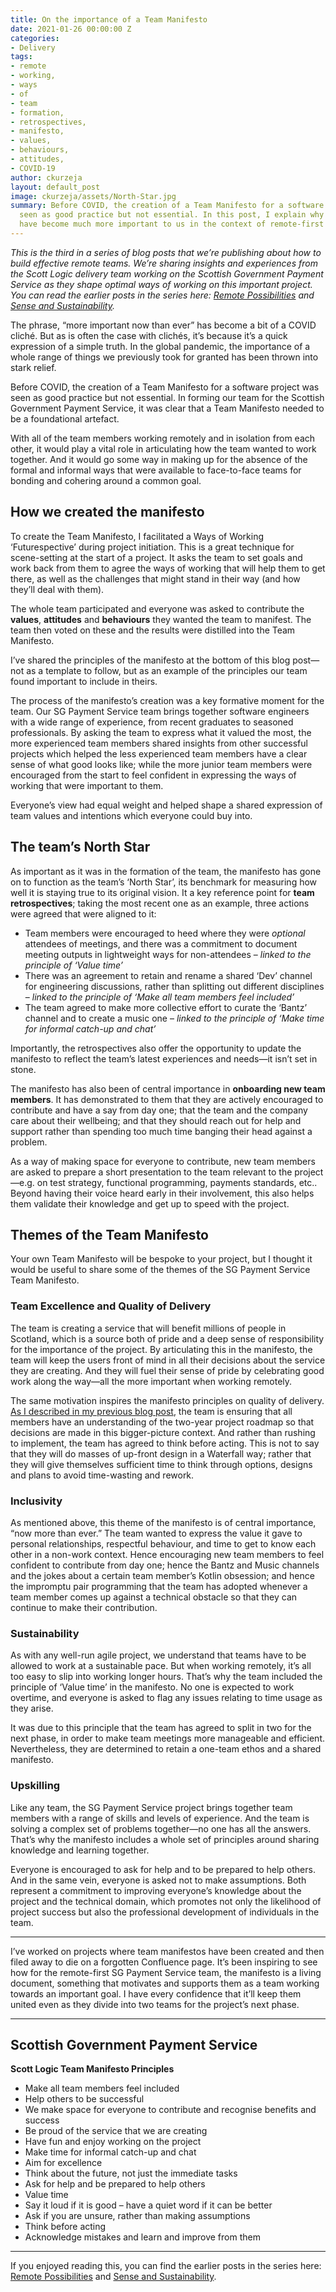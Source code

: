 ```yaml
---
title: On the importance of a Team Manifesto
date: 2021-01-26 00:00:00 Z
categories:
- Delivery
tags:
- remote
- working,
- ways
- of
- team
- formation,
- retrospectives,
- manifesto,
- values,
- behaviours,
- attitudes,
- COVID-19
author: ckurzeja
layout: default_post
image: ckurzeja/assets/North-Star.jpg
summary: Before COVID, the creation of a Team Manifesto for a software project was
  seen as good practice but not essential. In this post, I explain why Team Manifestos
  have become much more important to us in the context of remote-first team formation.
---
```


_This is the third in a series of blog posts that we’re publishing about how to build effective remote teams. We’re sharing insights and experiences from the Scott Logic delivery team working on the Scottish Government Payment Service as they shape optimal ways of working on this important project. You can read the earlier posts in the series here: [Remote Possibilities](https://blog.scottlogic.com/2020/12/02/remote-possibilities.html) and [Sense and Sustainability](https://blog.scottlogic.com/2020/12/17/sense-and-sustainability.html)._

The phrase, “more important now than ever” has become a bit of a COVID cliché. But as is often the case with clichés, it’s because it’s a quick expression of a simple truth. In the global pandemic, the importance of a whole range of things we previously took for granted has been thrown into stark relief.

Before COVID, the creation of a Team Manifesto for a software project was seen as good practice but not essential. In forming our team for the Scottish Government Payment Service, it was clear that a Team Manifesto needed to be a foundational artefact. 

With all of the team members working remotely and in isolation from each other, it would play a vital role in articulating how the team wanted to work together. And it would go some way in making up for the absence of the formal and informal ways that were available to face-to-face teams for bonding and cohering around a common goal.

## How we created the manifesto

To create the Team Manifesto, I facilitated a Ways of Working ‘Futurespective’ during project initiation. This is a great technique for scene-setting at the start of a project. It asks the team to set goals and work back from them to agree the ways of working that will help them to get there, as well as the challenges that might stand in their way (and how they’ll deal with them). 

The whole team participated and everyone was asked to contribute the **values**, **attitudes** and **behaviours** they wanted the team to manifest. The team then voted on these and the results were distilled into the Team Manifesto. 

I’ve shared the principles of the manifesto at the bottom of this blog post&mdash;not as a template to follow, but as an example of the principles our team found important to include in theirs.

The process of the manifesto’s creation was a key formative moment for the team. Our SG Payment Service team brings together software engineers with a wide range of experience, from recent graduates to seasoned professionals. By asking the team to express what it valued the most, the more experienced team members shared insights from other successful projects which helped the less experienced team members have a clear sense of what good looks like; while the more junior team members were encouraged from the start to feel confident in expressing the ways of working that were important to them. 

Everyone’s view had equal weight and helped shape a shared expression of team values and intentions which everyone could buy into.

## The team’s North Star

As important as it was in the formation of the team, the manifesto has gone on to function as the team’s ‘North Star’, its benchmark for measuring how well it is staying true to its original vision. It a key reference point for **team retrospectives**; taking the most recent one as an example, three actions were agreed that were aligned to it:

- Team members were encouraged to heed where they were _optional_ attendees of meetings, and there was a commitment to document meeting outputs in lightweight ways for non-attendees &ndash; _linked to the principle of ‘Value time’_
- There was an agreement to retain and rename a shared ‘Dev’ channel for engineering discussions, rather than splitting out different disciplines &ndash; _linked to the principle of ‘Make all team members feel included’_
- The team agreed to make more collective effort to curate the ‘Bantz’ channel and to create a music one &ndash; _linked to the principle of ‘Make time for informal catch-up and chat’_

Importantly, the retrospectives also offer the opportunity to update the manifesto to reflect the team’s latest experiences and needs&mdash;it isn’t set in stone.

The manifesto has also been of central importance in **onboarding new team members**. It has demonstrated to them that they are actively encouraged to contribute and have a say from day one; that the team and the company care about their wellbeing; and that they should reach out for help and support rather than spending too much time banging their head against a problem.

As a way of making space for everyone to contribute, new team members are asked to prepare a short presentation to the team relevant to the project&mdash;e.g. on test strategy, functional programming, payments standards, etc.. Beyond having their voice heard early in their involvement, this also helps them validate their knowledge and get up to speed with the project.

## Themes of the Team Manifesto

Your own Team Manifesto will be bespoke to your project, but I thought it would be useful to share some of the themes of the SG Payment Service Team Manifesto.

### Team Excellence and Quality of Delivery
The team is creating a service that will benefit millions of people in Scotland, which is a source both of pride and a deep sense of responsibility for the importance of the project. By articulating this in the manifesto, the team will keep the users front of mind in all their decisions about the service they are creating. And they will fuel their sense of pride by celebrating good work along the way&mdash;all the more important when working remotely.

The same motivation inspires the manifesto principles on quality of delivery. [As I described in my previous blog post](https://blog.scottlogic.com/2020/12/17/sense-and-sustainability.html), the team is ensuring that all members have an understanding of the two-year project roadmap so that decisions are made in this bigger-picture context. And rather than rushing to implement, the team has agreed to think before acting. This is not to say that they will do masses of up-front design in a Waterfall way; rather that they will give themselves sufficient time to think through options, designs and plans to avoid time-wasting and rework.

### Inclusivity
As mentioned above, this theme of the manifesto is of central importance, “now more than ever.” The team wanted to express the value it gave to personal relationships, respectful behaviour, and time to get to know each other in a non-work context. Hence encouraging new team members to feel confident to contribute from day one; hence the Bantz and Music channels and the jokes about a certain team member’s Kotlin obsession; and hence the impromptu pair programming that the team has adopted whenever a team member comes up against a technical obstacle so that they can continue to make their contribution.

### Sustainability
As with any well-run agile project, we understand that teams have to be allowed to work at a sustainable pace. But when working remotely, it’s all too easy to slip into working longer hours. That’s why the team included the principle of ‘Value time’ in the manifesto. No one is expected to work overtime, and everyone is asked to flag any issues relating to time usage as they arise.

It was due to this principle that the team has agreed to split in two for the next phase, in order to make team meetings more manageable and efficient. Nevertheless, they are determined to retain a one-team ethos and a shared manifesto.

### Upskilling
Like any team, the SG Payment Service project brings together team members with a range of skills and levels of experience. And the team is solving a complex set of problems together&mdash;no one has all the answers. That’s why the manifesto includes a whole set of principles around sharing knowledge and learning together. 

Everyone is encouraged to ask for help and to be prepared to help others. And in the same vein, everyone is asked not to make assumptions. Both represent a commitment to improving everyone’s knowledge about the project and the technical domain, which promotes not only the likelihood of project success but also the professional development of individuals in the team.

----

I’ve worked on projects where team manifestos have been created and then filed away to die on a forgotten Confluence page. It’s been inspiring to see how for the remote-first SG Payment Service team, the manifesto is a living document, something that motivates and supports them as a team working towards an important goal. I have every confidence that it’ll keep them united even as they divide into two teams for the project’s next phase.

____

## Scottish Government Payment Service 
**Scott Logic Team Manifesto Principles**

- Make all team members feel included
- Help others to be successful
- We make space for everyone to contribute and recognise benefits and success
- Be proud of the service that we are creating
- Have fun and enjoy working on the project
- Make time for informal catch-up and chat
- Aim for excellence
- Think about the future, not just the immediate tasks
- Ask for help and be prepared to help others
- Value time
- Say it loud if it is good – have a quiet word if it can be better
- Ask if you are unsure, rather than making assumptions
- Think before acting
- Acknowledge mistakes and learn and improve from them

____

If you enjoyed reading this, you can find the earlier posts in the series here: [Remote Possibilities](https://blog.scottlogic.com/2020/12/02/remote-possibilities.html) and [Sense and Sustainability](https://blog.scottlogic.com/2020/12/17/sense-and-sustainability.html).
